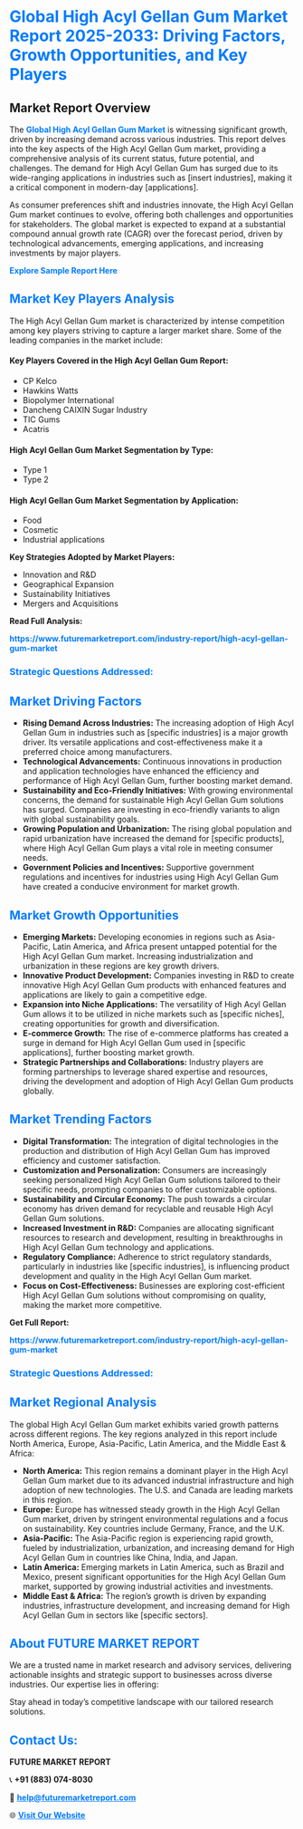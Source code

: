 <h1 style="color: #007BFF;">Global High Acyl Gellan Gum Market Report 2025-2033: Driving Factors, Growth Opportunities, and Key Players</h1>

<section id="overview">
<h2>Market Report Overview</h2>
<p>The <a href="https://www.futuremarketreport.com/industry-report/high-acyl-gellan-gum-market" style="color: #007BFF; text-decoration: none;"><strong>Global High Acyl Gellan Gum Market</strong></a> is witnessing significant growth, driven by increasing demand across various industries. This report delves into the key aspects of the High Acyl Gellan Gum market, providing a comprehensive analysis of its current status, future potential, and challenges. The demand for High Acyl Gellan Gum has surged due to its wide-ranging applications in industries such as [insert industries], making it a critical component in modern-day [applications].</p>
<p>As consumer preferences shift and industries innovate, the High Acyl Gellan Gum market continues to evolve, offering both challenges and opportunities for stakeholders. The global market is expected to expand at a substantial compound annual growth rate (CAGR) over the forecast period, driven by technological advancements, emerging applications, and increasing investments by major players.</p>
</section>

<section id="overview">
<p><a href="https://www.futuremarketreport.com/request-sample/reportId=113748" style="color: #007BFF; text-decoration: none;"><strong>Explore Sample Report Here</strong></a></p>
</section>

<section id="key-players">
<h2 style="color: #007BFF;">Market Key Players Analysis</h2>
<p>The High Acyl Gellan Gum market is characterized by intense competition among key players striving to capture a larger market share. Some of the leading companies in the market include:</p>
<h4>Key Players Covered in the High Acyl Gellan Gum Report:</h4>
<ul><li>CP Kelco</li><li>Hawkins Watts</li><li>Biopolymer International</li><li>Dancheng CAIXIN Sugar Industry</li><li>TIC Gums</li><li>Acatris</li></ul>
<h4>High Acyl Gellan Gum Market Segmentation by Type:</h4>
<ul><li>Type 1</li><li>Type 2</li></ul>

<h4>High Acyl Gellan Gum Market Segmentation by Application:</h4>
<ul><li>Food</li><li>Cosmetic</li><li>Industrial applications</li></ul>
<p><strong>Key Strategies Adopted by Market Players:</strong></p>
<ul>
<li>Innovation and R&D</li>
<li>Geographical Expansion</li>
<li>Sustainability Initiatives</li>
<li>Mergers and Acquisitions</li>
</ul>
</section>

<section>
<p><strong>Read Full Analysis: </strong></p><a href="https://www.futuremarketreport.com/industry-report/high-acyl-gellan-gum-market" style="color: #007BFF; text-decoration: none;"><strong>https://www.futuremarketreport.com/industry-report/high-acyl-gellan-gum-market</strong></a>
<h3 style="color: #007BFF;">Strategic Questions Addressed:</h3>
</section>

<section id="driving-factors">
<h2 style="color: #007BFF;">Market Driving Factors</h2>
<ul>
<li><strong>Rising Demand Across Industries:</strong> The increasing adoption of High Acyl Gellan Gum in industries such as [specific industries] is a major growth driver. Its versatile applications and cost-effectiveness make it a preferred choice among manufacturers.</li>
<li><strong>Technological Advancements:</strong> Continuous innovations in production and application technologies have enhanced the efficiency and performance of High Acyl Gellan Gum, further boosting market demand.</li>
<li><strong>Sustainability and Eco-Friendly Initiatives:</strong> With growing environmental concerns, the demand for sustainable High Acyl Gellan Gum solutions has surged. Companies are investing in eco-friendly variants to align with global sustainability goals.</li>
<li><strong>Growing Population and Urbanization:</strong> The rising global population and rapid urbanization have increased the demand for [specific products], where High Acyl Gellan Gum plays a vital role in meeting consumer needs.</li>
<li><strong>Government Policies and Incentives:</strong> Supportive government regulations and incentives for industries using High Acyl Gellan Gum have created a conducive environment for market growth.</li>
</ul>
</section>

<section id="growth-opportunities">
<h2 style="color: #007BFF;">Market Growth Opportunities</h2>
<ul>
<li><strong>Emerging Markets:</strong> Developing economies in regions such as Asia-Pacific, Latin America, and Africa present untapped potential for the High Acyl Gellan Gum market. Increasing industrialization and urbanization in these regions are key growth drivers.</li>
<li><strong>Innovative Product Development:</strong> Companies investing in R&D to create innovative High Acyl Gellan Gum products with enhanced features and applications are likely to gain a competitive edge.</li>
<li><strong>Expansion into Niche Applications:</strong> The versatility of High Acyl Gellan Gum allows it to be utilized in niche markets such as [specific niches], creating opportunities for growth and diversification.</li>
<li><strong>E-commerce Growth:</strong> The rise of e-commerce platforms has created a surge in demand for High Acyl Gellan Gum used in [specific applications], further boosting market growth.</li>
<li><strong>Strategic Partnerships and Collaborations:</strong> Industry players are forming partnerships to leverage shared expertise and resources, driving the development and adoption of High Acyl Gellan Gum products globally.</li>
</ul>
</section>

<section id="trending-factors">
<h2 style="color: #007BFF;">Market Trending Factors</h2>
<ul>
<li><strong>Digital Transformation:</strong> The integration of digital technologies in the production and distribution of High Acyl Gellan Gum has improved efficiency and customer satisfaction.</li>
<li><strong>Customization and Personalization:</strong> Consumers are increasingly seeking personalized High Acyl Gellan Gum solutions tailored to their specific needs, prompting companies to offer customizable options.</li>
<li><strong>Sustainability and Circular Economy:</strong> The push towards a circular economy has driven demand for recyclable and reusable High Acyl Gellan Gum solutions.</li>
<li><strong>Increased Investment in R&D:</strong> Companies are allocating significant resources to research and development, resulting in breakthroughs in High Acyl Gellan Gum technology and applications.</li>
<li><strong>Regulatory Compliance:</strong> Adherence to strict regulatory standards, particularly in industries like [specific industries], is influencing product development and quality in the High Acyl Gellan Gum market.</li>
<li><strong>Focus on Cost-Effectiveness:</strong> Businesses are exploring cost-efficient High Acyl Gellan Gum solutions without compromising on quality, making the market more competitive.</li>
</ul>
</section>

<section>
<p><strong>Get Full Report: </strong></p><a href="https://www.futuremarketreport.com/industry-report/high-acyl-gellan-gum-market" style="color: #007BFF; text-decoration: none;"><strong>https://www.futuremarketreport.com/industry-report/high-acyl-gellan-gum-market</strong></a>
<h3 style="color: #007BFF;">Strategic Questions Addressed:</h3>
</section>


<section id="regional-analysis">
<h2 style="color: #007BFF;">Market Regional Analysis</h2>
<p>The global High Acyl Gellan Gum market exhibits varied growth patterns across different regions. The key regions analyzed in this report include North America, Europe, Asia-Pacific, Latin America, and the Middle East & Africa:</p>
<ul>
<li><strong>North America:</strong> This region remains a dominant player in the High Acyl Gellan Gum market due to its advanced industrial infrastructure and high adoption of new technologies. The U.S. and Canada are leading markets in this region.</li>
<li><strong>Europe:</strong> Europe has witnessed steady growth in the High Acyl Gellan Gum market, driven by stringent environmental regulations and a focus on sustainability. Key countries include Germany, France, and the U.K.</li>
<li><strong>Asia-Pacific:</strong> The Asia-Pacific region is experiencing rapid growth, fueled by industrialization, urbanization, and increasing demand for High Acyl Gellan Gum in countries like China, India, and Japan.</li>
<li><strong>Latin America:</strong> Emerging markets in Latin America, such as Brazil and Mexico, present significant opportunities for the High Acyl Gellan Gum market, supported by growing industrial activities and investments.</li>
<li><strong>Middle East & Africa:</strong> The region’s growth is driven by expanding industries, infrastructure development, and increasing demand for High Acyl Gellan Gum in sectors like [specific sectors].</li>
</ul>
</section>

<footer>
<h2 style="color: #007BFF;">About FUTURE MARKET REPORT</h2>
<p>We are a trusted name in market research and advisory services, delivering actionable insights and strategic support to businesses across diverse industries. Our expertise lies in offering:</p>

<p>Stay ahead in today’s competitive landscape with our tailored research solutions.</p>

<h2 style="color: #007BFF;">Contact Us:</h2>
<p><strong>FUTURE MARKET REPORT</strong></p>
<p>📞 <strong>+91 (883) 074-8030</strong></p>
<p>📧 <strong><a href="mailto:help@futuremarketreport.com" style="color: #007BFF;">help@futuremarketreport.com</a></strong></p>
<p>🌐 <strong><a href="https://www.futuremarketreport.com/" style="color: #007BFF;">Visit Our Website</a></strong></p>
</footer>